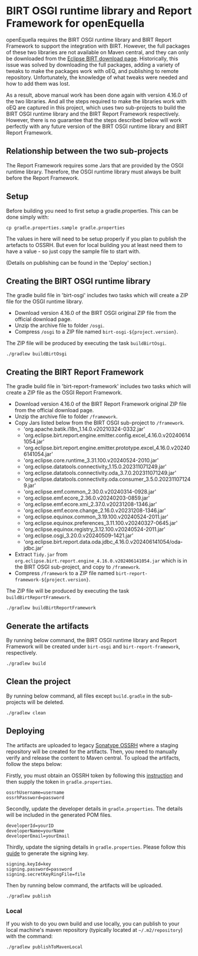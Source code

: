 # BIRT OSGI runtime library and Report Framework for openEquella

openEquella requires the BIRT OSGI runtime library and BIRT Report Framework to support the integration with BIRT.
However, the full packages of these two libraries are not available on Maven central, and they can only be downloaded
from the [Eclipse BIRT download page](https://download.eclipse.org/birt/downloads/drops/). Historically, this issue was
solved by downloading the full packages, adding a variety of tweaks to make the packages work with oEQ, and publishing
to remote repository. Unfortunately, the knowledge of what tweaks were needed and how to add them was lost. 

As a result, above manual work has been done again with version 4.16.0 of the two libraries. And all the steps required to
make the libraries work with oEQ are captured in this project, which uses two sub-projects to build the BIRT OSGI runtime 
library and the BIRT Report Framework respectively. However, there is no guarantee that the steps described below will work
perfectly with any future version of the BIRT OSGI runtime library and BIRT Report Framework.

## Relationship between the two sub-projects

The Report Framework requires some Jars that are provided by the OSGI runtime library. Therefore, the OSGI runtime library
must always be built before the Report Framework.

## Setup

Before building you need to first setup a gradle.properties. This can be done simply with:

```
cp gradle.properties.sample gradle.properties
```

The values in here will need to be setup properly if you plan to publish the artefacts to OSSRH. But
even for local building you at least need them to have a value - so just copy the sample file to
start with.

(Details on publishing can be found in the 'Deploy' section.)

## Creating the BIRT OSGI runtime library

The gradle build file in 'birt-osgi' includes two tasks which will create a ZIP file for the OSGI runtime library.
* Download version 4.16.0 of the BIRT OSGI original ZIP file from the official download page.
* Unzip the archive file to folder `/osgi`.
* Compress `/osgi` to a ZIP file named `birt-osgi-${project.version}`.

The ZIP file will be produced by executing the task `buildBirtOsgi`.

```
./gradlew buildBirtOsgi
```

## Creating the BIRT Report Framework

The gradle build file in 'birt-report-framework' includes two tasks which will create a ZIP file as the OSGI Report Framework.
* Download version 4.16.0 of the BIRT Report Framework original ZIP file from the official download page.
* Unzip the archive file to folder `/framework`.
* Copy Jars listed below from the BIRT OSGI sub-project to `/framework`.
  * 'org.apache.batik.i18n_1.14.0.v20210324-0332.jar'
  * 'org.eclipse.birt.report.engine.emitter.config.excel_4.16.0.v202406141054.jar'
  * 'org.eclipse.birt.report.engine.emitter.prototype.excel_4.16.0.v202406141054.jar'
  * 'org.eclipse.core.runtime_3.31.100.v20240524-2010.jar'
  * 'org.eclipse.datatools.connectivity_1.15.0.202311071249.jar'
  * 'org.eclipse.datatools.connectivity.oda_3.7.0.202311071249.jar'
  * 'org.eclipse.datatools.connectivity.oda.consumer_3.5.0.202311071249.jar'
  * 'org.eclipse.emf.common_2.30.0.v20240314-0928.jar'
  * 'org.eclipse.emf.ecore_2.36.0.v20240203-0859.jar'
  * 'org.eclipse.emf.ecore.xmi_2.37.0.v20231208-1346.jar'
  * 'org.eclipse.emf.ecore.change_2.16.0.v20231208-1346.jar'
  * 'org.eclipse.equinox.common_3.19.100.v20240524-2011.jar'
  * 'org.eclipse.equinox.preferences_3.11.100.v20240327-0645.jar'
  * 'org.eclipse.equinox.registry_3.12.100.v20240524-2011.jar'
  * 'org.eclipse.osgi_3.20.0.v20240509-1421.jar'
  * 'org.eclipse.birt.report.data.oda.jdbc_4.16.0.v202406141054/oda-jdbc.jar'
* Extract `Tidy.jar` from `org.eclipse.birt.report.engine_4.16.0.v202406141054.jar` which is in the BIRT OSGI sub-project, and copy to `/framework`.
* Compress `/framework` to a ZIP file named `birt-report-framework-${project.version}`.

The ZIP file will be produced by executing the task `buildBirtReportFramework`.

```
./gradlew buildBirtReportFramework
```

## Generate the artifacts

By running below command, the BIRT OSGI runtime library and Report Framework will be created under `birt-osgi` and `birt-report-framework`, respectively.

```
./gradlew build
```

## Clean the project

By running below command, all files except `build.gradle` in the sub-projects will be deleted.

```
./gradlew clean
```

## Deploying

The artifacts are uploaded to legacy [Sonatype OSSRH](https://oss.sonatype.org) where a staging repository will be created for the artifacts. 
Then, you need to manually verify and release the content to Maven central. To upload the artifacts, follow the steps below:

Firstly, you must obtain an OSSRH token by following this [instruction](https://central.sonatype.org/publish/generate-token/)
and then supply the token in `gradle.properties`.

```
ossrhUsername=username
ossrhPassword=password
```

Secondly, update the developer details in `gradle.properties`. The details will be included in the generated POM files.

```
developerId=yourID
developerName=yourName
developerEmail=yourEmail
```

Thirdly, update the signing details in `gradle.properties`. Please follow this [guide](https://central.sonatype.org/publish/requirements/gpg/) to generate the signing key.

```
signing.keyId=key
signing.password=password
signing.secretKeyRingFile=file
```

Then by running below command, the artifacts will be uploaded.

```
./gradlew publish
```

### Local

If you wish to do you own build and use locally, you can publish to your local machine's maven
repository (typically located at `~/.m2/repository`) with the command:

```
./gradlew publishToMavenLocal
```
